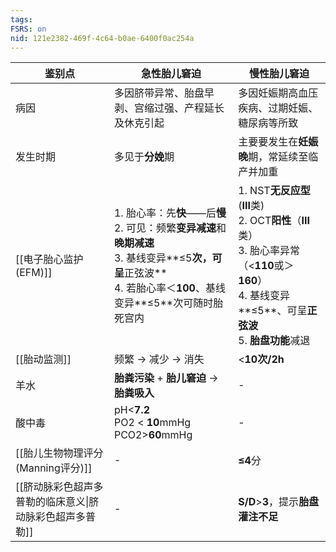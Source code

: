 ```yaml
---
tags: 
FSRS: on
nid: 121e2382-469f-4c64-b0ae-6400f0ac254a
---
```


| 鉴别点                             | 急性胎儿窘迫                                                                                                               | 慢性胎儿窘迫                                                                                                                        |
| ------------------------------- | -------------------------------------------------------------------------------------------------------------------- | ----------------------------------------------------------------------------------------------------------------------------- |
| 病因                              | 多因脐带异常、胎盘早剥、宫缩过强、产程延长及休克引起                                                                                           | 多因妊娠期高血压疾病、过期妊娠、糖尿病等所致                                                                                                        |
| 发生时期                            | 多见于**分娩**期                                                                                                           | 主要要发生在**妊娠晚**期，常延续至临产并加重                                                                                                      |
| [[电子胎心监护(EFM)]]                 | 1. 胎心率：先**快**——后**慢**<br>2. 可见：频繁**变异减速**和**晚期减速**<br>3. 基线变异**≤5**次，可呈**正弦波**<br>4. 若胎心率＜**100**、基线变异**≤5**次可随时胎死宫内 | 1. NST**无反应型**(**III**类)<br>2. OCT**阳性**（**III**类）<br>3. 胎心率异常（<**110**或＞**160**）<br>4. 基线变异**≤5**、可呈**正弦波**<br>5. **胎盘功能**减退 |
| [[胎动监测]]                        | 频繁 $\rightarrow$ 减少 $\rightarrow$ 消失                                                                                 | <**10次/2h**                                                                                                                   |
| 羊水                              | **胎粪污染** + **胎儿窘迫** $\rightarrow$ **胎粪吸入**                                                                           | -                                                                                                                             |
| 酸中毒                             | pH<**7.2**<br>PO2 < **10**mmHg<br>PCO2>**60**mmHg                                                                    | -                                                                                                                             |
| [[胎儿生物物理评分(Manning评分)]]         | -                                                                                                                    | **≤4**分                                                                                                                       |
| [[脐动脉彩色超声多普勒的临床意义\|脐动脉彩色超声多普勒]] | -                                                                                                                    | **S/D**>**3**，提示**胎盘灌注不足**                                                                                                    |
